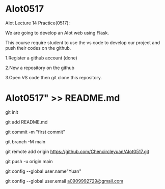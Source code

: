 # AIot0517
AIot Lecture 14 Practice(0517): 

We are going to develop an AIot web using Flask.

This course require student to use the vs code to develop our project and push their codes on the github.

1.Register a github account (done)

2.New a repository on the github

3.Open VS code then git clone this repository.


# AIot0517" >> README.md
git init

git add README.md

git commit -m "first commit"

git branch -M main

git remote add origin https://github.com/Chencircleyuan/AIot0517.git

git push -u origin main

git config --global user.name"Yuan"

git config --global user.email a0909992729@gmail.com
